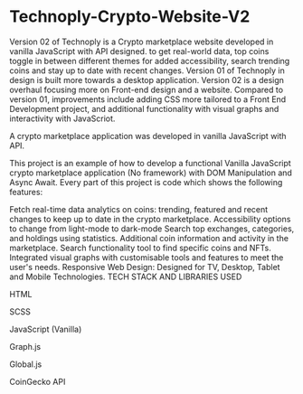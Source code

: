 # Technoply-Crypto-Website-V2
Version 02 of Technoply is a Crypto marketplace website developed in vanilla JavaScript with API designed. to get real-world data, top coins toggle in between different themes for added accessibility, search trending coins and stay up to date with recent changes. Version 01 of Technoply in design is built more towards a desktop application. Version 02 is a design overhaul focusing more on Front-end design and a website. Compared to version 01, improvements include adding CSS more tailored to a Front End Development project, and additional functionality with visual graphs and interactivity with JavaScriot. 

A crypto marketplace application was developed in vanilla JavaScript with API.

This project is an example of how to develop a functional Vanilla JavaScript crypto marketplace application (No framework) with DOM Manipulation and Async Await. Every part of this project is code which shows the following features:

Fetch real-time data analytics on coins: trending, featured and recent changes to keep up to date in the crypto marketplace.
Accessibility options to change from light-mode to dark-mode
Search top exchanges, categories, and holdings using statistics.
Additional coin information and activity in the marketplace.
Search functionality tool to find specific coins and NFTs.
Integrated visual graphs with customisable tools and features to meet the user's needs.
Responsive Web Design: Designed for TV, Desktop, Tablet and Mobile Technologies.
TECH STACK AND LIBRARIES USED

HTML

SCSS

JavaScript (Vanilla)

Graph.js

Global.js

CoinGecko API
